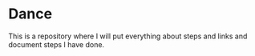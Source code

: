 # Dance

This is a repository where I will put everything about steps and links and document steps I have done.
